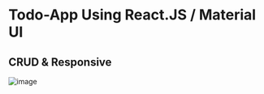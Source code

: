 # Todo-App Using React.JS / Material UI

## CRUD & Responsive

![image](https://github.com/user-attachments/assets/12284e97-7f21-435e-8f29-6e9307d3d438)

